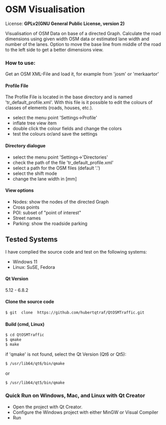 ﻿
#  OSM Visualisation

License:  **GPLv2(GNU  General  Public  License,  version  2)**

Visualisation of OSM Data on base of a directed Graph. 
Calculate the road dimensions using given width OSM data or estimated lane width and number of the lanes.
Option to move the base line from middle of the road to the left side to get a better dimensions view.

###  How to use: 
Get an OSM XML-File and load it, for example from 'josm' or 'merkaartor'

#### Profile File
The Profile File is located in the base directory and is named 'tr_default_profile.xml'.
With this file is it possible to edit the colours of classes of elements (roads, houses, etc.).

* select the menu point 'Settings->Profile'
* inflate tree view item
* double click the colour fields and change the colors
* test the colours or/and save the settings

#### Directory dialogue

* select the menu point 'Settings->'Directories'
* check the path of the file 'tr_default_profile.xml'
* select a path for the OSM files (default '.')
* select the shift mode
* change the lane width in [mm]

####  View options
* Nodes: show the nodes of the directed Graph
* Cross points
* POI: subset of "point of interest"
* Street names
* Parking: show the roadside parking

##  Tested  Systems
I have complied the source code and test on the following systems:

* Windows  11
* Linux: SuSE, Fedora

####  Qt Version
5.12 - 6.8.2

####  Clone the source code
```sh
$ git  clone  https://github.com/hubertqtraf/QtOSMTraffic.git
```

####  Build (cmd, Linux)

```sh  
$ cd QtOSMTraffic
$ qmake
$ make
```
if 'qmake' is not found, select the Qt Version (Qt6 or Qt5):

```sh
$ /usr/lib64/qt6/bin/qmake
```
or
```sh
$ /usr/lib64/qt5/bin/qmake
```

###  Quick Run on Windows, Mac, and Linux  with  Qt  Creator
 - Open the project with Qt Creator.
 - Configure the Windows project with either MinGW or Visual Compiler 
 - Run

